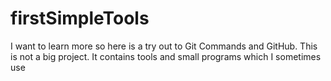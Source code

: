 # firstSimpleTools
I want to learn more so here is a try out to Git Commands and GitHub. This is not a big project. It contains tools and small programs which I sometimes use
